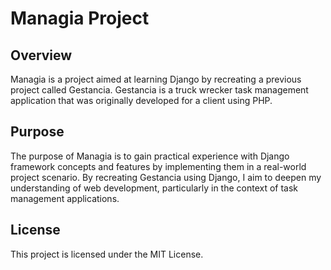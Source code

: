 # Managia Project

## Overview

Managia is a project aimed at learning Django by recreating a previous project called Gestancia. Gestancia is a truck wrecker task management application that was originally developed for a client using PHP.

## Purpose

The purpose of Managia is to gain practical experience with Django framework concepts and features by implementing them in a real-world project scenario. By recreating Gestancia using Django, I aim to deepen my understanding of web development, particularly in the context of task management applications.


## License

This project is licensed under the MIT License.